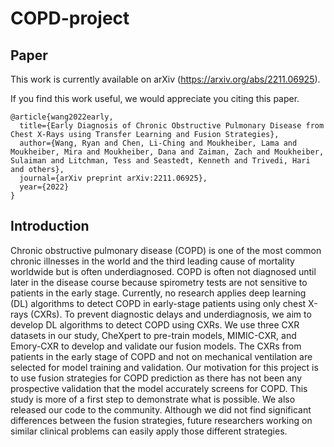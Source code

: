 # COPD-project

## Paper
This work is currently available on arXiv (https://arxiv.org/abs/2211.06925).

If you find this work useful, we would appreciate you citing this paper.
```
@article{wang2022early,
  title={Early Diagnosis of Chronic Obstructive Pulmonary Disease from Chest X-Rays using Transfer Learning and Fusion Strategies},
  author={Wang, Ryan and Chen, Li-Ching and Moukheiber, Lama and Moukheiber, Mira and Moukheiber, Dana and Zaiman, Zach and Moukheiber, Sulaiman and Litchman, Tess and Seastedt, Kenneth and Trivedi, Hari and others},
  journal={arXiv preprint arXiv:2211.06925},
  year={2022}
}
```

## Introduction
Chronic obstructive pulmonary disease (COPD) is one of the most common chronic illnesses in the world and the third leading cause of mortality worldwide but is often underdiagnosed. COPD is often not diagnosed until later in the disease course because spirometry tests are not sensitive to patients in the early stage. Currently, no research applies deep learning (DL) algorithms to detect COPD in early-stage patients using only chest X-rays (CXRs). To prevent diagnostic delays and underdiagnosis, we aim to develop DL algorithms to detect COPD using CXRs. We use three CXR datasets in our study, CheXpert to pre-train models, MIMIC-CXR, and Emory-CXR to develop and validate our fusion models. The CXRs from patients in the early stage of COPD and not on mechanical ventilation are selected for model training and validation. Our motivation for this project is to use fusion strategies for COPD prediction as there has not been any prospective validation that the model accurately screens for COPD. This study is more of a first step to demonstrate what is possible. We also released our code to the community. Although we did not find significant differences between the fusion strategies, future researchers working on similar clinical problems can easily apply those different strategies. 
